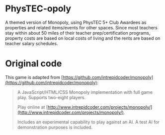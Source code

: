 # PhysTEC-opoly

A themed version of Monopoly, using PhysTEC 5+ Club Awardees as properties and related items/events for other spaces. Since most teachers stay within about 50 miles of their teacher prep/certification programs, property costs are based on local costs of living and the rents are based on teacher salary schedules.

# Original code

This game is adapted from [https://github.com/intrepidcoder/monopoly](https://github.com/intrepidcoder/monopoly):

>A JavaScript/HTML/CSS Monopoly implementation with full game play. Supports two-eight players.
>
>Play online at [http://www.intrepidcoder.com/projects/monopoly/](http://www.intrepidcoder.com/projects/monopoly/).
>
>Includes an experimental capability to play against an AI. A test AI for demonstration purposes is included.
